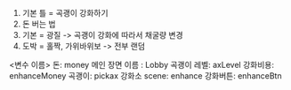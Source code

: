 1. 기본 틀 = 곡괭이 강화하기
2. 돈 버는 법
  1. 기본 = 광질 -> 곡괭이 강화에 따라서 채굴량 변경
  2. 도박 = 홀짝, 가위바위보 -> 전부 랜덤

<변수 이름>
돈: money
메인 장면 이름 : Lobby
곡괭이 레벨: axLevel
강화비용: enhanceMoney
곡괭이: pickax
강화소 scene: enhance
강화버튼: enhanceBtn
